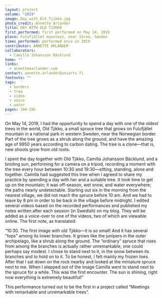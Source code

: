 ```yaml
---
layout: project
volume: "2019"
image: Day_with_Old_Tjikko.jpg
photo_credit: Annette Arlander
title: DAY WITH OLD TJIKKO
first_performed: first performed on May 14, 2019
place: Fulufjället mountain, near Särna, Sweden
times_performed: performed once in 2019
contributor: ANNETTE ARLANDER
collaborators:
  - Camilla Johansson Bäcklund
home: ""
links:
  - annetteearlander.com
contact: annette.arlander@uniarts.fi
footnote: ""
tags:
  - borders
  - tree
  - video
  - voice
  - water
pages: 194-195
---
```


On May 14, 2019, I had the opportunity to spend a day with one of the oldest trees in the world, Old Tjikko, a small spruce tree that grows on Fulufjället mountain in a national park in western Sweden, near the Norwegian border. Part of the tree grows as a shrub along the ground, and have the amazing age of 9950 years according to carbon dating. The tree is a clone­­­—that is, new shoots grow from old roots.

I spent the day together with Old Tjikko, Camilla Johansson Bäcklund, and a broiling sun, performing for a camera on a tripod, recording a moment with the tree every hour between 10:30 and 19:30—sitting, standing, alone and together. Camilla had suggested this tree when I agreed to share my practice by spending a day with her and a suitable tree. It took time to get up on the mountain; it was off-season, wet snow, and water everywhere; the paths nearly undetectable. Starting out six in the morning from the nearest village, we did not reach the spruce before 10 am. And we had to leave by 8 pm in order to be back in the village before midnight. I edited several videos based on the recorded performances and published my notes written after each session (in Swedish) on my blog. They will be added as a voice-over to one of the videos, two of which are viewable online. The first note, as translated:

“10:30. The first image with old Tjikko­—it is so small! And it has several “tops” among its lower branches. It grows like the junipers in the outer archipelago, like a shrub along the ground. The “ordinary” spruce that rises from among the branches is actually rather unremarkable, one could perhaps say modest. I chose to stand next to it, in the snow between its branches and to hold on to it. To be honest, I felt mainly my frozen toes. After that I sat down on the rock nearby and looked at the miniature spruce next to me. When I stepped out of the image Camilla went to stand next to the spruce for a while. This was the first encounter. The sun is shining, right now everything is extremely beautiful!”

This performance turned out to be the first in a project called “Meetings with remarkable and unremarkable trees”.
